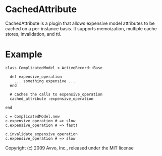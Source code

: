 CachedAttribute
===============

CachedAttribute is a plugin that allows expensive model attributes to be cached on a
per-instance basis. It supports memoization, multiple cache stores, invalidation, and ttl.

Example
=======    
    class ComplicatedModel < ActiveRecord::Base
      
      def expensive_operation
        ... something expensive ...
      end
      
      # caches the calls to expensive_operation
      cached_attribute :expensive_operation
    
    end

    c = ComplicatedModel.new
    c.expensive_operation # => slow
    c.expensive_operation # => fast!

    c.invalidate_expensive_operation
    c.expensive_operation # => slow


Copyright (c) 2009 Avvo, Inc., released under the MIT license
